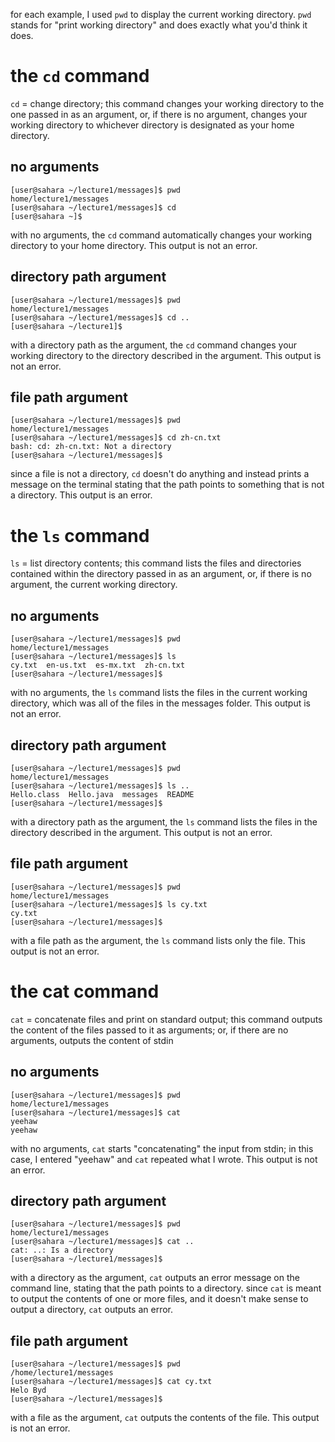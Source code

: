 for each example, I used `pwd` to display the current working directory. `pwd` stands for "print working directory" and does exactly what you'd think it does.
# the `cd` command
`cd` = change directory; this command changes your working directory to the one passed in as an argument, or, if there is no argument, changes your working directory to whichever directory is designated as your home directory.
## no arguments
```
[user@sahara ~/lecture1/messages]$ pwd
home/lecture1/messages
[user@sahara ~/lecture1/messages]$ cd
[user@sahara ~]$ 
```
with no arguments, the `cd` command automatically changes your working directory to your home directory. This output is not an error.
## directory path argument
```
[user@sahara ~/lecture1/messages]$ pwd
home/lecture1/messages
[user@sahara ~/lecture1/messages]$ cd ..
[user@sahara ~/lecture1]$ 
```
with a directory path as the argument, the `cd` command changes your working directory to the directory described in the argument. This output is not an error.
## file path argument
```
[user@sahara ~/lecture1/messages]$ pwd
home/lecture1/messages
[user@sahara ~/lecture1/messages]$ cd zh-cn.txt 
bash: cd: zh-cn.txt: Not a directory
[user@sahara ~/lecture1/messages]$ 
```
since a file is not a directory, `cd` doesn't do anything and instead prints a message on the terminal stating that the path points to something that is not a directory. This output is an error.

# the `ls` command
`ls` = list directory contents; this command lists the files and directories contained within the directory passed in as an argument, or, if there is no argument, the current working directory.
## no arguments
```
[user@sahara ~/lecture1/messages]$ pwd
home/lecture1/messages
[user@sahara ~/lecture1/messages]$ ls
cy.txt  en-us.txt  es-mx.txt  zh-cn.txt
[user@sahara ~/lecture1/messages]$
```
with no arguments, the `ls` command lists the files in the current working directory, which was all of the files in the messages folder. This output is not an error.
## directory path argument
```
[user@sahara ~/lecture1/messages]$ pwd
home/lecture1/messages
[user@sahara ~/lecture1/messages]$ ls ..
Hello.class  Hello.java  messages  README
[user@sahara ~/lecture1/messages]$
```
with a directory path as the argument, the `ls` command lists the files in the directory described in the argument. This output is not an error.
## file path argument
```
[user@sahara ~/lecture1/messages]$ pwd
home/lecture1/messages
[user@sahara ~/lecture1/messages]$ ls cy.txt
cy.txt
[user@sahara ~/lecture1/messages]$
```
with a file path as the argument, the `ls` command lists only the file. This output is not an error.

# the cat command
`cat` = concatenate files and print on standard output; this command outputs the content of the files passed to it as arguments; or, if there are no arguments, outputs the content of stdin
## no arguments
```
[user@sahara ~/lecture1/messages]$ pwd
home/lecture1/messages
[user@sahara ~/lecture1/messages]$ cat
yeehaw
yeehaw

```
with no arguments, `cat` starts "concatenating" the input from stdin; in this case, I entered "yeehaw" and `cat` repeated what I wrote. This output is not an error.
## directory path argument
```
[user@sahara ~/lecture1/messages]$ pwd
home/lecture1/messages
[user@sahara ~/lecture1/messages]$ cat ..
cat: ..: Is a directory
[user@sahara ~/lecture1/messages]$ 
```
with a directory as the argument, `cat` outputs an error message on the command line, stating that the path points to a directory. since `cat` is meant to output the contents of one or more files, and it doesn't make sense to output a directory, `cat` outputs an error.
## file path argument
```
[user@sahara ~/lecture1/messages]$ pwd
/home/lecture1/messages
[user@sahara ~/lecture1/messages]$ cat cy.txt 
Helo Byd
[user@sahara ~/lecture1/messages]$
```
with a file as the argument, `cat` outputs the contents of the file. This output is not an error.
